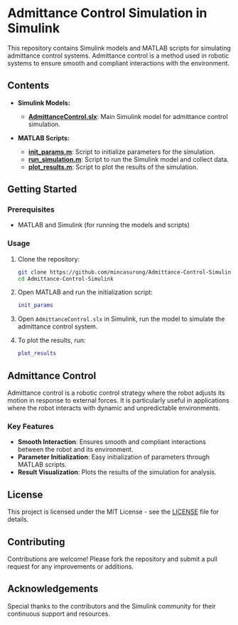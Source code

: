 # Admittance Control Simulation in Simulink

This repository contains Simulink models and MATLAB scripts for simulating admittance control systems. Admittance control is a method used in robotic systems to ensure smooth and compliant interactions with the environment.

## Contents

- **Simulink Models:**
  - **[AdmittanceControl.slx](AdmittanceControl.slx)**: Main Simulink model for admittance control simulation.
  
- **MATLAB Scripts:**
  - **[init_params.m](init_params.m)**: Script to initialize parameters for the simulation.
  - **[run_simulation.m](run_simulation.m)**: Script to run the Simulink model and collect data.
  - **[plot_results.m](plot_results.m)**: Script to plot the results of the simulation.

## Getting Started

### Prerequisites

- MATLAB and Simulink (for running the models and scripts)

### Usage

1. Clone the repository:
    ```bash
    git clone https://github.com/mincasurong/Admittance-Control-Simulink.git
    cd Admittance-Control-Simulink
    ```

2. Open MATLAB and run the initialization script:
    ```matlab
    init_params
    ```

3. Open `AdmittanceControl.slx` in Simulink, run the model to simulate the admittance control system.

4. To plot the results, run:
    ```matlab
    plot_results
    ```

## Admittance Control

Admittance control is a robotic control strategy where the robot adjusts its motion in response to external forces. It is particularly useful in applications where the robot interacts with dynamic and unpredictable environments.

### Key Features

- **Smooth Interaction**: Ensures smooth and compliant interactions between the robot and its environment.
- **Parameter Initialization**: Easy initialization of parameters through MATLAB scripts.
- **Result Visualization**: Plots the results of the simulation for analysis.

## License

This project is licensed under the MIT License - see the [LICENSE](LICENSE) file for details.

## Contributing

Contributions are welcome! Please fork the repository and submit a pull request for any improvements or additions.

## Acknowledgements

Special thanks to the contributors and the Simulink community for their continuous support and resources.
